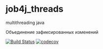 # job4j_threads
multithreading java

Объединение зафиксированных изменений

[![Build Status](https://travis-ci.org/KirillReal/job4j_threads.svg?branch=main)](https://travis-ci.org/KirillReal/job4j_design)
[![codecov](https://codecov.io/gh/KirillReal/job4j_threads/branch/main/graph/badge.svg?token=UVHWRZJ0KY)](https://codecov.io/gh/KirillReal/job4j_threads)
